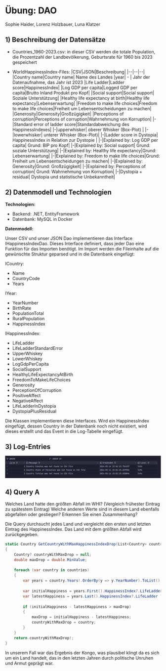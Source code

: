 # Übung: DAO

Sophie Haider, Lorenz Holzbauer, Luna Klatzer

## 1) Beschreibung der Datensätze
- Countries_1960-2023.csv: in dieser CSV werden die totale Population, die Prozentzahl der Landbevölkerung, Geburtsrate für 1960 bis 2023 gespeichert

- WorldHappinessIndex-Files:
    |CSV|JSON|Beschreibung|
    |--|--|--|
    |Country name|Country name| Name des Landes
    |year| \- | Jahr der Datenaufnahme, das Jahr ist 2023
    |Life Ladder|Ladder score|HappinessIndex|
    |Log GDP per capita|Logged GDP per capita|Brutto Inland Produkt pro Kopf| 
    |Social support|Social support| Soziale Unterstützung|
    |Healthy life expectancy at birth|Healthy life expectancy|Lebenserwartung|
    |Freedom to make life choices|Freedom to make life choices|Freiheit um Lebensentscheidungen zu machen|
    |Generosity|Generosity|Großzügigkeit|
    |Perceptions of corruption|Perceptions of corruption|Wahrnehmung von Korruption|
    |\-|Standard error of ladder score|Standardabweichung des HappinessIndexes|
    |\-|upperwhisker| oberer Whisker (Box-Plot) |
    |\-|lowerwhisker| unterer Whisker (Box-Plot)|
    |\-|Ladder score in Dystopia| HappinessIndex in Relation zur Dystopie |
    |\-|Explained by: Log GDP per capita| Grund: BIP pro Kopf|
    |\-|Explained by: Social support| Grund: soziale Unterstützung|
    |\-|Explained by: Healthy life expectancy|Grund: Lebenserwartung|
    |\-|Explained by: Freedom to make life choices|Grund: Freiheit um Lebensentscheidungen zu machen|
    |\-|Explained by: Generosity|Grund: Großzügigkeit|
    |\-|Explained by: Perceptions of corruption| Grund: Wahrnehmung von Korruption|
    |\-|Dystopia + residual| Dystopia und statistische Unbekanntheit|


## 2) Datenmodell und Technologien
**Technologien:**
- Backend: .NET, EntityFramework
- Datenbank: MySQL in Docker

**Datenmodell:**

Unser CSV und unser JSON Dao implementieren das Interface IHappinessIndexDao. Dieses Interface definiert, dass jeder Dao eine Funktion für das Importen benötigt. Im Import werden die Fileinhalte auf die gewünschte Struktur geparsed und in die Datenbank eingefügt:

ICountry:
- Name
- CountryCode
- Years

IYear:
- YearNumber
- BirthRate
- PopulationTotal
- RuralPopulation
- HappinessIndex

IHappinessIndex:
- LifeLadder
- LifeLadderStandardError
- UpperWhiskey
- LowerWhiskey
- LogGdpPerCapita
- SocialSupport
- HealthyLifeExpectancyAtBirth
- FreedomToMakeLifeChoices
- Generosity
- PerceptionOfCorruption
- PositiveAffect
- NegativeAffect
- LifeLadderInDystopia
- DystopiaPlusResidual

Die Klassen implementieren diese Interfaces. Wird ein HappinessIndex eingefügt, dessen Country in der Datenbank noch nicht existiert, wird dieses erstellt und das Event in die Log-Tabelle eingefügt.

## 3) Log-Entries
![UwU Bild von Logs](./Screenshot_20240514_150326.png)

## 4) Query A

Welches Land hatte den größten Abfall im WHI? (Vergleich frühester Eintrag zu spätestem Eintrag) Welche anderen Werte sind in diesem Land ebenfalls abgefallen oder gestiegen? Erkennen Sie 
einen Zusammenhang?

Die Query durchsucht jedes Land und vergleicht den ersten und letzten Eintrag des HappinessIndex. Das Land mit dem größten Abfall wird zurückgegeben.
```csharp
static Country GetCountryWithMaxHappinessIndexDrop(List<Country> countries)
{
    Country? countryWithMaxDrop = null;
    double maxDrop = double.MinValue;

    foreach (var country in countries)
    {
        var years = country.Years!.OrderBy(y => y.YearNumber).ToList();

        var initialHappiness = years.First().HappinessIndex?.LifeLadder ?? 0;
        var latestHappiness = years.Last().HappinessIndex?.LifeLadder ?? 0;

        if (initialHappiness - latestHappiness > maxDrop)
        {
            maxDrop = initialHappiness - latestHappiness;
            countryWithMaxDrop = country;
        }
    }
    return countryWithMaxDrop!;
}
```
In unserem Fall war das Ergebnis der Kongo, was plausibel klingt da es sich um ein Land handelt, das in den letzten Jahren durch politische Unruhen und Armut geprägt war.
